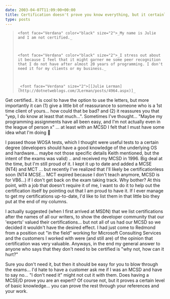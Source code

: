 ```yaml
---
date: 2003-04-07T11:09:00+00:00
title: Certification doesn't prove you know everything, but it certainly helps....
type: posts
---
```

<blockquote dir="ltr" style="MARGIN-RIGHT: 0px">

    <font face="Verdana" color="black" size="2">_My name is Julie and I am not certified._



    <font face="Verdana" color="black" size="2">_I stress out about it because I feel that it might garner me some peer recognition that I do not have after almost 20 years of programming. I don't need it for my clients or my business._



    _<font face="Verdana" size="2">[[Julie Lerman](http://dotnetweblogs.com/JLerman/posts/4964.aspx)]_

</blockquote>

Get certified.. it is cool to have the option to use the letters, but more importantly it can (1) give a little bit of reassurance to someone who is a 1st time client of yours... how could that be bad? and (2) it reassures you that "yep, I do know at least that much...". Sometimes I've thought... "Maybe my programming assignments have all been easy, and I'm not actually even in the league of person x" ... at least with an MCSD I felt that I must have some idea what I'm doing 🙂

I passed those WOSA tests, which I thought were useful tests to a certain degree (developers should have a good knowledge of the underlying OS and hardware... maybe not those specific details Keith mentioned, but the intent of the exams was valid) .. and received my MCSD in 1996. Big deal at the time, but I'm still proud of it. I kept it up to date and added a MCSE (NT4) and MCT ... but recently I've realized that I'll likely be certificationless soon (NT4 MCSE... MCT expired because I don't teach anymore, MCSD is for VB6...) if I don't get back on the exam taking track. Why bother? At this point, with a job that doesn't require it of me, I want to do it to help out the certification itself by pointing out that I am proud to have it. If I ever manage to get my certifications up-to-date, I'd like to list them in that little bio they put at the end of my columns.

I actually suggested (when I first arrived at MSDN) that we list certifications after the names of all our writers, to show the developer community that our 'experts' valued their certifications... but not all of us had our MCSD so we decided it wouldn't have the desired effect. I had just come to Redmond from a position out "in the field" working for Microsoft Consulting Services and the customers I worked with were (and still are) of the opinion that certification was very valuable. Anyways, in the end my general answer to anyone who says that they don't need to be certified is "why not, how can it hurt?"

Sure you don't need it, but then it should be easy for you to blow through the exams... I'd hate to have a customer ask me if I was an MCSD and have to say no... "I don't need it" might not cut it with them. Does having a MCSE/D prove you are an expert? Of course not, but it proves a certain level of basic knowledge... you can prove the rest through your references and your work.
